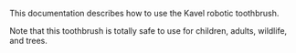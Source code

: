 This documentation describes how to use the Kavel robotic toothbrush.

Note that this toothbrush is totally safe to use for children, adults,  wildlife, and trees.
